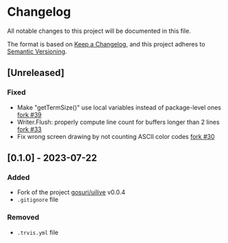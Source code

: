 # Changelog

All notable changes to this project will be documented in this file.

The format is based on [Keep a Changelog](https://keepachangelog.com/en/1.0.0/),
and this project adheres to [Semantic Versioning](https://semver.org/spec/v2.0.0.html).

## [Unreleased]
### Fixed
- Make "getTermSize()" use local variables instead of package-level ones [fork #39](https://github.com/gosuri/uilive/pull/39)
- Writer.Flush: properly compute line count for buffers longer than 2 lines [fork #33](https://github.com/gosuri/uilive/pull/33)
- Fix wrong screen drawing by not counting ASCII color codes [fork #30](https://github.com/gosuri/uilive/pull/30)

## [0.1.0] - 2023-07-22
### Added
- Fork of the project [gosuri/uilive](https://github.com/Adaendra/uilive) v0.0.4
- `.gitignore` file

### Removed
- `.trvis.yml` file